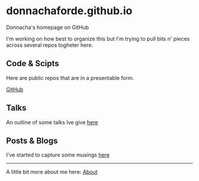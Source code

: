 # donnachaforde.github.io
Donnacha's homepage on GitHub

I'm working on how best to organize this but I'm trying to pull bits n' pieces across several repos togheter here. 

## Code & Scipts
Here are public repos that are in a presentable form.

[GitHub](https://github.com/donnachaforde)


## Talks
An outline of some talks Ive give [here](https://github.com/donnachaforde/talks-posts/blob/master/talks/README.md)

## Posts & Blogs

I've started to capture some musings [here](https://github.com/donnachaforde/talks-posts/blob/master/blogs/README.md)

***

A little bit more about me here: [About](About.md)

